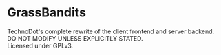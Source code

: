 # GrassBandits

TechnoDot's complete rewrite of the client frontend and server backend.<br>
DO NOT MODIFY UNLESS EXPLICITLY STATED.<br>
Licensed under GPLv3.
